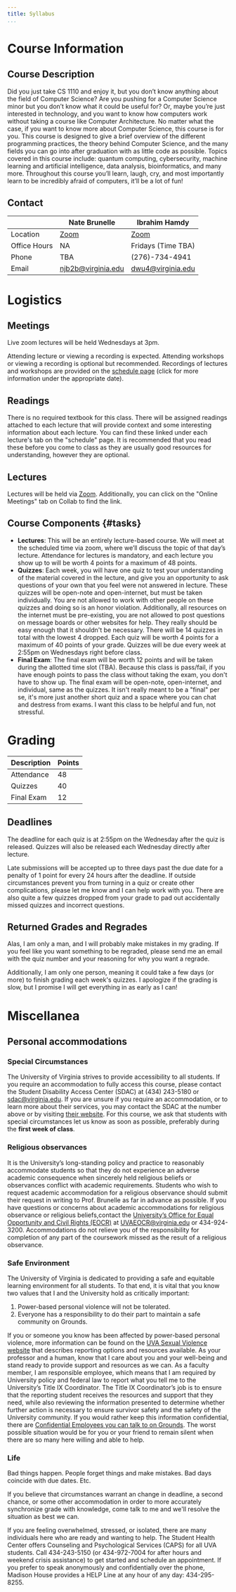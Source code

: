 ```yaml
---
title: Syllabus
...
```


# Course Information

## Course Description

Did you just take CS 1110 and enjoy it, but you don’t know anything about the field of Computer Science? Are you pushing for a Computer Science minor but you don’t know what it could be useful for? Or, maybe you’re just interested in technology, and you want to know how computers work without taking a course like Computer Architecture. No matter what the case, if you want to know more about Computer Science, this course is for you. This course is designed to give a brief overview of the different programming practices, the theory behind Computer Science, and the many fields you can go into after graduation with as little code as possible. Topics covered in this course include: quantum computing, cybersecurity, machine learning and artificial intelligence, data analysis, bioinformatics, and many more. Throughout this course you’ll learn, laugh, cry, and most importantly learn to be incredibly afraid of computers, it’ll be a lot of fun!

## Contact

|        | Nate Brunelle | Ibrahim Hamdy | 
|--------|---------------|---------------|
| Location | [Zoom](https://virginia.zoom.us/my/profnateb)  |   [Zoom](https://virginia.zoom.us/my/ibrahimhamdy)   |
| Office Hours | NA     |   Fridays (Time TBA)   |
| Phone | TBA            |   (276)-734-4941    |
| Email | <a href="mailto:njb2b@virginia.edu?subject=CS 1501">njb2b@virginia.edu</a> | <a href="mailto:ihh3fz@virginia.edu?subject=CS 1501">dwu4@virginia.edu</a> |

# Logistics

## Meetings

Live zoom lectures will be held Wednesdays at 3pm.

Attending lecture or viewing a recording is expected. Attending workshops or viewing a recording is optional but recommended. Recordings of lectures and workshops are provided on the [schedule page](schedule.html) (click for more information under the appropriate date).

## Readings

There is no required textbook for this class. There will be assigned readings attached to each lecture that will provide context and some interesting information about each lecture. You can find these linked under each lecture's tab on the "schedule" page. It is recommended that you read these before you come to class as they are usually good resources for understanding, however they are optional.

## Lectures

Lectures will be held via [Zoom](https://virginia.zoom.us/my/ibrahimhamdy). Additionally, you can click on the "Online Meetings" tab on Collab to find the link.

## Course Components {#tasks}

- **Lectures**: This will be an entirely lecture-based course. We will meet at the scheduled time via zoom, where we’ll discuss the topic of that day’s lecture. Attendance for lectures is mandatory, and each lecture you show up to will be worth 4 points for a maximum of 48 points.
- **Quizzes**: Each week, you will have one quiz to test your understanding of the material covered in the lecture, and give you an opportunity to ask questions of your own that you feel were not answered in lecture. These quizzes will be open-note and open-internet, but must be taken individually. You are not allowed to work with other people on these quizzes and doing so is an honor violation. Additionally, all resources on the internet must be pre-existing, you are not allowed to post questions on message boards or other websites for help. They really should be easy enough that it shouldn't be necessary. There will be 14 quizzes in total with the lowest 4 dropped. Each quiz will be worth 4 points for a maximum of 40 points of your grade. Quizzes will be due every week at 2:55pm on Wednesdays right before class.
- **Final Exam**: The final exam will be worth 12 points and will be taken during the allotted time slot (TBA). Because this class is pass/fail, if you have enough points to pass the class without taking the exam, you don't have to show up. The final exam will be open-note, open-internet, and individual, same as the quizzes. It isn't really meant to be a "final" per se, it's more just another short quiz and a space where you can chat and destress from exams. I want this class to be helpful and fun, not stressful.



# Grading

| Description | Points |
|-------------|--------|
| Attendance  | 48 |
| Quizzes | 40 |
| Final Exam | 12 |

## Deadlines

The deadline for each quiz is at 2:55pm on the Wednesday after the quiz is released. Quizzes will also be released each Wednesday directly after lecture.

Late submissions will be accepted up to three days past the due date for a penalty of 1 point for every 24 hours after the deadline. If outside circumstances prevent you from turning in a quiz or create other complications, please let me know and I can help work with you. There are also quite a few quizzes dropped from your grade to pad out accidentally missed quizzes and incorrect questions.

## Returned Grades and Regrades

Alas, I am only a man, and I will probably make mistakes in my grading. If you feel like you want something to be regraded, please send me an email with the quiz number and your reasoning for why you want a regrade.

Additionally, I am only one person, meaning it could take a few days (or more) to finish grading each week's quizzes. I apologize if the grading is slow, but I promise I will get everything in as early as I can!

# Miscellanea

## Personal accommodations

### Special Circumstances

The University of Virginia strives to provide accessibility to all students. If you
require an accommodation to fully access this course, please contact the Student Disability Access Center
(SDAC) at (434) 243-5180 or sdac@virginia.edu. If you are unsure if you require an accommodation, or
to learn more about their services, you may contact the SDAC at the number above or by visiting [their website](http://studenthealth.virginia.edu/sdac).
For this course, we ask that students with special circumstances let us know as soon as possible, preferably
during the **first week of class**.

### Religious observances

 It is the University’s long-standing policy and practice to reasonably accommodate students so that they do not experience an adverse academic consequence when sincerely
held religious beliefs or observances conflict with academic requirements. Students who wish to request academic accommodation for a religious observance should submit their request in writing to
Prof. Brunelle as far in advance as possible. If you have questions or concerns about
academic accommodations for religious observance or religious beliefs,contact the [University’s Office for Equal Opportunity and Civil Rights (EOCR)](https://eocr.virginia.edu/accommodations-religious-observance) at UVAEOCR@virginia.edu
or 434-924-3200. Accommodations do not relieve you of the responsibility for completion of any part of
the coursework missed as the result of a religious observance.

### Safe Environment

The University of Virginia is dedicated to providing a safe and equitable learning
environment for all students. To that end, it is vital that you know two values that I and the University
hold as critically important:

1. Power-based personal violence will not be tolerated.
1. Everyone has a responsibility to do their part to maintain a safe community on Grounds.

If you or someone you know has been affected by power-based personal violence, more information can
be found on the [UVA Sexual Violence website](http://www.virginia.edu/sexualviolence) that describes reporting options and resources available.
As your professor and a human, know that I care about you and your well-being and stand
ready to provide support and resources as we can. As a faculty member, I am responsible employee,
which means that I am required by University policy and federal law to report what you tell me to the
University’s Title IX Coordinator. The Title IX Coordinator’s job is to ensure that the reporting student
receives the resources and support that they need, while also reviewing the information presented to
determine whether further action is necessary to ensure survivor safety and the safety of the University
community. If you would rather keep this information confidential, there are [Confidential Employees you can talk to on Grounds](https://eocr.virginia.edu/chart-confidential-resources). The worst possible
situation would be for you or your friend to remain silent when there are so many here willing and able
to help.

### Life

Bad things happen.
People forget things and make mistakes.
Bad days coincide with due dates.
Etc.

If you believe that circumstances warrant an change in deadline, a second chance, or some other accommodation in order to more accurately synchronize grade with knowledge, come talk to me and we'll resolve the situation as best we can.

If you are feeling overwhelmed, stressed, or isolated, there are many individuals here
who are ready and wanting to help. The Student Health Center offers Counseling and Psychological
Services (CAPS) for all UVA students. Call 434-243-5150 (or 434-972-7004 for after hours and weekend
crisis assistance) to get started and schedule an appointment. If you prefer to speak anonymously and
confidentially over the phone, Madison House provides a HELP Line at any hour of any day: 434-295-8255.
